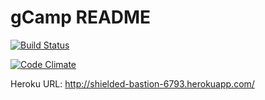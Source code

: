 # gCamp README
[![Build Status](https://travis-ci.org/smturek/gCamp.svg?branch=master)](https://travis-ci.org/smturek/gCamp)

[![Code Climate](https://codeclimate.com/github/smturek/gCamp/badges/gpa.svg)](https://codeclimate.com/github/smturek/gCamp)

Heroku URL:  http://shielded-bastion-6793.herokuapp.com/
